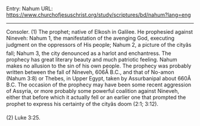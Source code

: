 Entry: Nahum
URL: https://www.churchofjesuschrist.org/study/scriptures/bd/nahum?lang=eng

---

Consoler. (1) The prophet; native of Elkosh in Galilee. He prophesied against Nineveh: Nahum 1, the manifestation of the avenging God, executing judgment on the oppressors of His people; Nahum 2, a picture of the cityâs fall; Nahum 3, the city denounced as a harlot and enchantress. The prophecy has great literary beauty and much patriotic feeling. Nahum makes no allusion to the sin of his own people. The prophecy was probably written between the fall of Nineveh, 606Â B.C., and that of No-amon (Nahum 3:8) or Thebes, in Upper Egypt, taken by Assurbanipal about 660Â B.C. The occasion of the prophecy may have been some recent aggression of Assyria, or more probably some powerful coalition against Nineveh, either that before which it actually fell or an earlier one that prompted the prophet to express his certainty of the cityâs doom (2:1; 3:12).

(2) Luke 3:25.
